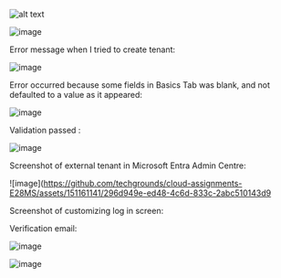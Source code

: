 ![alt text](image.png)


![image](https://github.com/techgrounds/cloud-assignments-E28MS/assets/151161141/39f9e761-e7ce-404c-9140-63a6837a2bef)

Error message when I tried to create tenant:

![image](https://github.com/techgrounds/cloud-assignments-E28MS/assets/151161141/7d299320-afe6-4029-8216-4ae14991e623)

Error occurred because some fields in Basics Tab was blank, and not defaulted to a value as it appeared:

![image](https://github.com/techgrounds/cloud-assignments-E28MS/assets/151161141/b9f23639-0f2b-42aa-abad-12c7a36c9102)

Validation passed :

![image](https://github.com/techgrounds/cloud-assignments-E28MS/assets/151161141/76525916-d7c1-4a8a-8c46-e4c320523546)

Screenshot of external tenant in Microsoft Entra Admin Centre:

![image](https://github.com/techgrounds/cloud-assignments-E28MS/assets/151161141/296d949e-ed48-4c6d-833c-2abc510143d9

Screenshot of customizing log in screen:

Verification email:

![image](https://github.com/techgrounds/cloud-assignments-E28MS/assets/151161141/5033d3d6-5709-4839-95e4-0fb84c570761)


![image](https://github.com/techgrounds/cloud-assignments-E28MS/assets/151161141/d16b3386-4b9a-4d08-8d22-0227239388ea)




